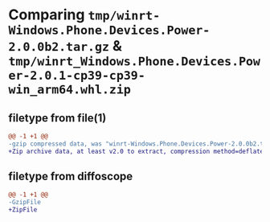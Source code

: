 # Comparing `tmp/winrt-Windows.Phone.Devices.Power-2.0.0b2.tar.gz` & `tmp/winrt_Windows.Phone.Devices.Power-2.0.1-cp39-cp39-win_arm64.whl.zip`

## filetype from file(1)

```diff
@@ -1 +1 @@
-gzip compressed data, was "winrt-Windows.Phone.Devices.Power-2.0.0b2.tar", last modified: Sat Dec  2 18:24:36 2023, max compression
+Zip archive data, at least v2.0 to extract, compression method=deflate
```

## filetype from diffoscope

```diff
@@ -1 +1 @@
-GzipFile
+ZipFile
```

